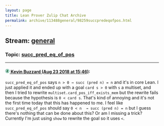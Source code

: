 ```yaml
---
layout: page
title: Lean Prover Zulip Chat Archive 
permalink: archive/113488general/98259succpredeqofpos.html
---
```


## Stream: [general](index.html)
### Topic: [succ_pred_eq_of_pos](98259succpredeqofpos.html)

---

#### [![Click to go to Zulip](../../assets/img/zulip2.png) Kevin Buzzard (Aug 23 2018 at 15:46)](https://leanprover.zulipchat.com/#narrow/stream/113488-general/topic/succ_pred_eq_of_pos/near/132638437):
`succ_pred_eq_of_pos` says `n > 0 → succ (pred n) = n` and it's in core Lean. I just applied it and ended up with a goal `card s > 0` with `s` a multiset, and then I tried to rewrite `multiset.card_pos_iff_exists_mem` but the rewrite fails because the hypothesis is `0 < card s`. That's kind of annoying and it's not the first time today that this has happened to me. I feel like `succ_pred_eq_of_pos` should say `0 < n  → succ (pred n) = n` but I guess there's nothing that can be done about this? Or am I missing a trick? Currently I'm just using `show` to rewrite the goal so it uses `<`.

